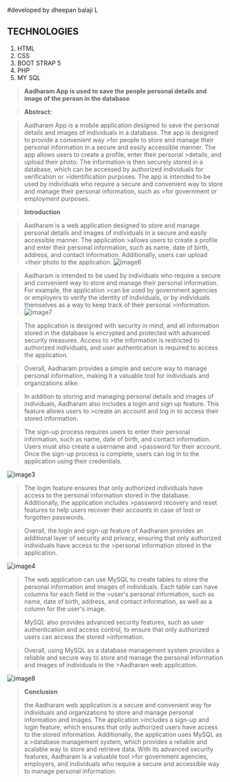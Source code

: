 #developed by dheepan balaji L
## TECHNOLOGIES

<ol>
  <li>HTML</li>
  <li>CSS</li>
  <li>BOOT STRAP 5</li>
  <li>PHP</li>
  <li>MY SQL</li>
</ol>

>**Aadharam App is used to save the people personal details and image of the person in the database**

>**Abstract:**

> Aadharam App is a mobile application designed to save the personal details and images of individuals in a database. The app is designed to provide a convenient way >for people to store and manage their personal information in a secure and easily accessible manner. The app allows users to create a profile, enter their personal >details, and upload their photo. The information is then securely stored in a database, which can be accessed by authorized individuals for verification or >identification purposes. The app is intended to be used by individuals who require a secure and convenient way to store and manage their personal information, such as >for government or employment purposes.

>**Introduction**

> Aadharam is a web application designed to store and manage personal details and images of individuals in a secure and easily accessible manner. The application >allows users to create a profile and enter their personal information, such as name, date of birth, address, and contact information. Additionally, users can upload >their photo to the application.
![image6](https://user-images.githubusercontent.com/79764082/222875669-be3a3667-d086-4c50-8bde-0b997da0463b.png)

>Aadharam is intended to be used by individuals who require a secure and convenient way to store and manage their personal information. For example, the application >can be used by government agencies or employers to verify the identity of individuals, or by individuals themselves as a way to keep track of their personal >information.
![image7](https://user-images.githubusercontent.com/79764082/222875680-5e2d676e-e06e-46d4-b644-040890f85dc7.png)

>The application is designed with security in mind, and all information stored in the database is encrypted and protected with advanced security measures. Access to >the information is restricted to authorized individuals, and user authentication is required to access the application.

>Overall, Aadharam provides a simple and secure way to manage personal information, making it a valuable tool for individuals and organizations alike.

>In addition to storing and managing personal details and images of individuals, Aadharam also includes a login and sign up feature. This feature allows users to >create an account and log in to access their stored information.

>The sign-up process requires users to enter their personal information, such as name, date of birth, and contact information. Users must also create a username and >password for their account. Once the sign-up process is complete, users can log in to the application using their credentials.

![image3](https://user-images.githubusercontent.com/79764082/222875770-f966d43c-b22d-4f2c-b4c4-f1721fc32f85.png)

>The login feature ensures that only authorized individuals have access to the personal information stored in the database. Additionally, the application includes >password recovery and reset features to help users recover their accounts in case of lost or forgotten passwords.

>Overall, the login and sign-up feature of Aadharam provides an additional layer of security and privacy, ensuring that only authorized individuals have access to the >personal information stored in the application.

![image4](https://user-images.githubusercontent.com/79764082/222875809-e4818369-ab09-4cb0-baef-52a5a5ecf186.png)

>The web application can use MySQL to create tables to store the personal information and images of individuals. Each table can have columns for each field in the >user's personal information, such as name, date of birth, address, and contact information, as well as a column for the user's image.

>MySQL also provides advanced security features, such as user authentication and access control, to ensure that only authorized users can access the stored >information.

>Overall, using MySQL as a database management system provides a reliable and secure way to store and manage the personal information and images of individuals in the >Aadharam web application.

![image8](https://user-images.githubusercontent.com/79764082/222875876-6b1c0593-2853-4dfe-be00-970b895526cf.png)


>**Conclusion**
>
> the Aadharam web application is a secure and convenient way for individuals and organizations to store and manage personal information and images. The application >includes a sign-up and login feature, which ensures that only authorized users have access to the stored information. Additionally, the application uses MySQL as a >database management system, which provides a reliable and scalable way to store and retrieve data. With its advanced security features, Aadharam is a valuable tool >for government agencies, employers, and individuals who require a secure and accessible way to manage personal information.
